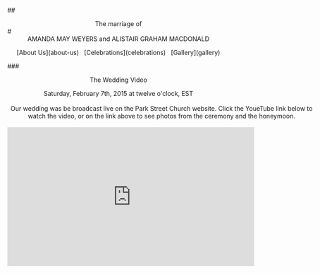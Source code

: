 ##<center>The marriage of</center>
#<center>AMANDA MAY WEYERS <span>and</span> ALISTAIR GRAHAM MACDONALD</center>

<center>[About Us](about-us) &nbsp; [Celebrations](celebrations) &nbsp; [Gallery](gallery)</center>

###<center>The Wedding Video</center>

<center class="attention">
Saturday, February 7th, 2015
at twelve o'clock, EST  
</center><br>

<center style="width:700px;margin:0 auto">Our wedding was be broadcast live on the Park Street Church website. Click the YoueTube link below to watch the video, or on the link above to see photos from the ceremony and the honeymoon.</center>
<br>
<center><iframe width="560" height="315" src="https://www.youtube.com/embed/N8ksu0aw0F8" frameborder="0" allowfullscreen></iframe></center>
<br>

<script src="analytics.js"></script>